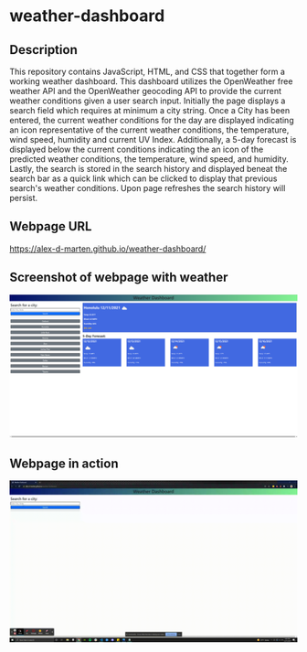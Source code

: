 # weather-dashboard

## Description
This repository contains JavaScript, HTML, and CSS that together form a working weather dashboard. This dashboard utilizes the OpenWeather free weather API and the OpenWeather geocoding API to provide the current weather conditions given a user search input. Initially the page displays a search field which requires at minimum a city string. Once a City has been entered, the current weather conditions for the day are displayed indicating an icon representative of the current weather conditions, the temperature, wind speed, humidity and current UV Index. Additionally, a 5-day forecast is displayed below the current conditions indicating the an icon of the predicted weather conditions, the temperature, wind speed, and humidity. Lastly, the search is stored in the search history and displayed beneat the search bar as a quick link which can be clicked to display that previous search's weather conditions. Upon page refreshes the search history will persist.

## Webpage URL
https://alex-d-marten.github.io/weather-dashboard/

## Screenshot of webpage with weather
![webpage screenshot](https://github.com/alex-d-marten/weather-dashboard/blob/main/assets/Images/Weather%20Dashboard%20Screenshot.png)

## Webpage in action
![webpage gif](https://github.com/alex-d-marten/weather-dashboard/blob/main/assets/Images/Weather%20Dashboard%20in%20Action.gif)